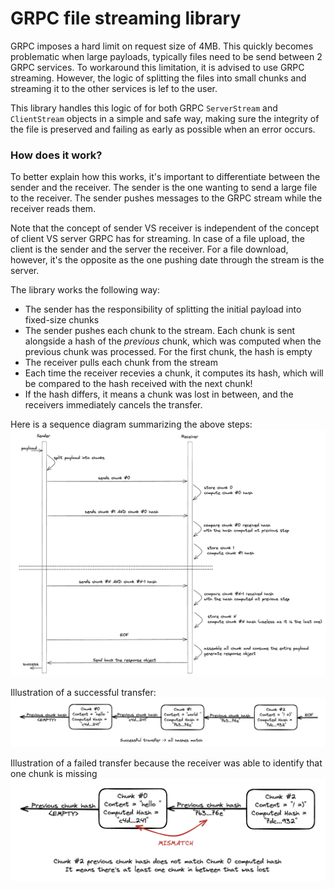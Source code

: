 GRPC file streaming library
===========================

GRPC imposes a hard limit on request size of 4MB. This quickly becomes problematic when large payloads, typically files
need to be send between 2 GRPC services. To workaround this limitation, it is advised to use GRPC streaming. However,
the logic of splitting the files into small chunks and streaming it to the other services is lef to the user. 

This library handles this logic of for both GRPC `ServerStream` and `ClientStream` objects in a simple and safe way,
making sure the integrity of the file is preserved and failing as early as possible when an error occurs.

### How does it work?
To better explain how this works, it's important to differentiate between the sender and the receiver. The sender is
the one wanting to send a large file to the receiver.
The sender pushes messages to the GRPC stream while the receiver reads them.

Note that the concept of sender VS receiver is independent of the concept of client VS server GRPC has for streaming.
In case of a file upload, the client is the sender and the server the receiver. For a file download, however, it's the
opposite as the one pushing date through the stream is the server.

The library works the following way:
- The sender has the responsibility of splitting the initial payload into fixed-size chunks
- The sender pushes each chunk to the stream. Each chunk is sent alongside a hash of the _previous_ chunk, which was
computed when the previous chunk was processed. For the first chunk, the hash is empty
- The receiver pulls each chunk from the stream
- Each time the receiver recevies a chunk, it computes its hash, which will be compared to the hash received with the
next chunk!
- If the hash differs, it means a chunk was lost in between, and the receivers immediately cancels the transfer.

Here is a sequence diagram summarizing the above steps:
![sequence_diagram.png](img/sequence_diagram.png)

Illustration of a successful transfer:
![successful_transfer.png](img/successful_transfer.png)

Illustration of a failed transfer because the receiver was able to identify that one chunk is missing
![failed_transfer.png](img/failed_transfer.png)

